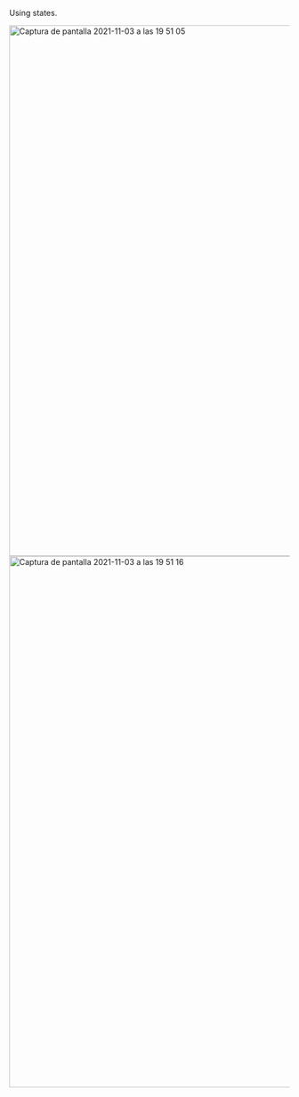 Using states.

<img width="953" alt="Captura de pantalla 2021-11-03 a las 19 51 05" src="https://user-images.githubusercontent.com/43842142/140174223-4cc6790a-2429-4b65-b093-61aaee954392.png">

<img width="954" alt="Captura de pantalla 2021-11-03 a las 19 51 16" src="https://user-images.githubusercontent.com/43842142/140174229-b3020bc1-2299-4e5a-9515-e894a5353fdb.png">
